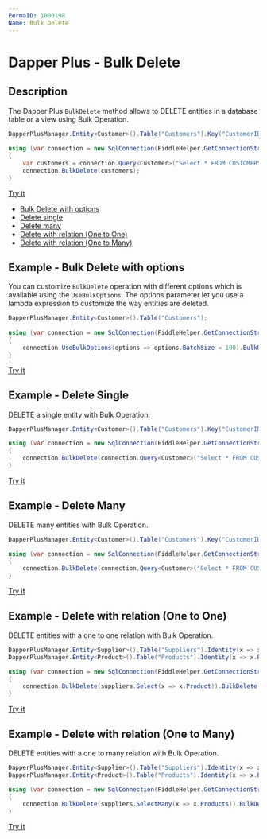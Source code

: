 ```yaml
---
PermaID: 1000198
Name: Bulk Delete
---
```


# Dapper Plus - Bulk Delete

## Description

The Dapper Plus `BulkDelete` method allows to DELETE entities in a database table or a view using Bulk Operation.

```csharp
DapperPlusManager.Entity<Customer>().Table("Customers").Key("CustomerID");
		
using (var connection = new SqlConnection(FiddleHelper.GetConnectionStringSqlServerW3Schools()))
{
    var customers = connection.Query<Customer>("Select * FROM CUSTOMERS WHERE CustomerID in (53, 57) ").ToList();
    connection.BulkDelete(customers);
}	
```
[Try it](https://dotnetfiddle.net/YAFDeo)

- [Bulk Delete with options](#example---bulk-delete-with-options)
- [Delete single](#example---delete-single)
- [Delete many](#example---delete-many)
- [Delete with relation (One to One)](#example---delete-with-relation-one-to-one)
- [Delete with relation (One to Many)](#example---delete-with-relation-one-to-many)

## Example - Bulk Delete with options

You can customize `BulkDelete` operation with different options which is available using the `UseBulkOptions`. The options parameter let you use a lambda expression to customize the way entities are deleted.

```csharp
DapperPlusManager.Entity<Customer>().Table("Customers"); 
		
using (var connection = new SqlConnection(FiddleHelper.GetConnectionStringSqlServerW3Schools()))
{
    connection.UseBulkOptions(options => options.BatchSize = 100).BulkUpdate(customers);
}		
```
[Try it](https://dotnetfiddle.net/kOnxPy)

## Example - Delete Single
DELETE a single entity with Bulk Operation.

```csharp	
DapperPlusManager.Entity<Customer>().Table("Customers").Key("CustomerID");

using (var connection = new SqlConnection(FiddleHelper.GetConnectionStringSqlServerW3Schools()))
{
	connection.BulkDelete(connection.Query<Customer>("Select * FROM CUSTOMERS WHERE CustomerID in (53,57) ").ToList());
}	
```
[Try it](https://dotnetfiddle.net/Eu7Xoj)

## Example - Delete Many
DELETE many entities with Bulk Operation.

```csharp
DapperPlusManager.Entity<Customer>().Table("Customers").Key("CustomerID");

using (var connection = new SqlConnection(FiddleHelper.GetConnectionStringSqlServerW3Schools()))
{
	connection.BulkDelete(connection.Query<Customer>("Select * FROM CUSTOMERS WHERE CustomerID in (53,57) ").ToList());
}	
```
[Try it](https://dotnetfiddle.net/qmClqw)

## Example - Delete with relation (One to One)
DELETE entities with a one to one relation with Bulk Operation.

```csharp
DapperPlusManager.Entity<Supplier>().Table("Suppliers").Identity(x => x.SupplierID);
DapperPlusManager.Entity<Product>().Table("Products").Identity(x => x.ProductID);

using (var connection = new SqlConnection(FiddleHelper.GetConnectionStringSqlServerW3Schools()))
{
	connection.BulkDelete(suppliers.Select(x => x.Product)).BulkDelete(suppliers);
}
```
[Try it](https://dotnetfiddle.net/U6CGtD)

## Example - Delete with relation (One to Many)
DELETE entities with a one to many relation with Bulk Operation.

```csharp
DapperPlusManager.Entity<Supplier>().Table("Suppliers").Identity(x => x.SupplierID);
DapperPlusManager.Entity<Product>().Table("Products").Identity(x => x.ProductID);

using (var connection = new SqlConnection(FiddleHelper.GetConnectionStringSqlServerW3Schools()))
{
	connection.BulkDelete(suppliers.SelectMany(x => x.Products)).BulkDelete(suppliers);
}
```
[Try it](https://dotnetfiddle.net/7BVhC5)
